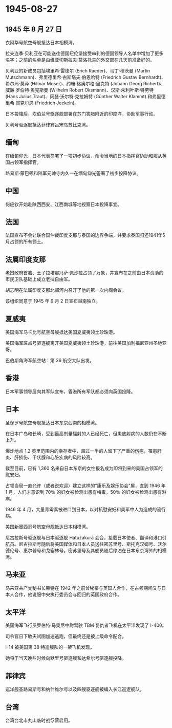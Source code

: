 # 1945-08-27

## 1945 年 8 月 27 日

衣阿华号航空母舰抵达日本相模湾。

拉夫连季·贝利亚在可能送往德国纽伦堡接受审判的德国领导人名单中增加了更多名字；之前的名单是由维亚切斯拉夫·莫洛托夫的外交部在几天前准备好的。

贝利亚的新成员包括埃里希·雷德尔 (Erich Raeder)、马丁·穆茨曼 (Martin
Mutschmann)、弗里德里希·古斯塔夫·伯恩哈特 (Friedrich Gustav
Bernhardt)、希尔玛·莫泽 (Hilmar Moser)、约翰·格奥尔格·里克特 (Johann
Georg Richert)、威廉·罗伯特·奥克斯曼 (Wilhelm Robert
Oksmann)、汉斯·朱利叶斯·特劳特 (Hans Julius Traut)、冈瑟·沃尔特·克拉姆特
(Günther Walter Klammt) 和弗里德里希·耶克尔恩 (Friedrich Jeckeln)。

日本投降后，坎伯兰号驱逐舰部署在苏门答腊附近的印度洋，协助军事行动。

贝利号驱逐舰抵达菲律宾吕宋岛苏比克湾。

## 缅甸

在缅甸仰光，日本代表签署了一项初步协议，命令当地的日本指挥官协助和服从英国占领军指挥官。

路易斯·蒙巴顿和陆军元帅寺内久一在缅甸仰光签署了初步投降协议。

## 中国

何应钦开始赴陕西西安、江西南城等地视察日本投降事宜。

## 法国

法国宣布不会让联合国仲裁印度支那与泰国的边界争端，并要求泰国归还1941年5月占领的所有领土。

## 法属印度支那

老挝政府首脑、王子拉塔那冯萨·佩沙拉占领了万象，并宣布在之前由日本资助的市民卫队基础上成立老挝自由军。

胡志明在法属印度支那北部河内召开了他的第一次内阁会议。

该组织同意于 1945 年 9 月 2 日宣布越南独立。

## 夏威夷

美国海军马卡比号航空母舰抵达美国夏威夷领土珍珠港。

美国海军斑点号驱逐舰离开美国夏威夷领土珍珠港，前往美国加利福尼亚州圣地亚哥。

巴伯斯角海军航空站：第 36 航空大队出发。

## 香港

日本军事领导层向其军队宣布，香港所有军队都必须向英国投降。

## 日本

圣保罗号航空母舰抵达日本东京西南的相模湾。

在日本广岛和长崎，受到最高剂量辐射的人已经死亡，但患放射病的人数仍在不断上升。

爆炸地点 1.2
英里范围内的幸存者中，超过一半的人留下了严重的伤疤，罹患肝炎、肝损伤、甲状腺和心脏疾病的风险较高。

截至目前，已有 1,360
名来自日本东京的女性报名成为即将到来的美国占领军的慰安妇。

占领当局一直允许（或者说欢迎）建立这样的"康乐及娱乐协会"屋，直到 1946 年
1 月，人们才意识到 70％ 的妇女被检测出患有梅毒，50％
的妇女被检测出患有淋病。

1946 年 4
月，大量青霉素被进口到日本，以对抗慰安妇和美军中人为造成的流行病。

美国新墨西哥号航空母舰抵达日本相模湾。

尼古拉斯号驱逐舰与日本驱逐舰 Hatuzakura
会合，接载日本使者、翻译和港口引航员。尼古拉斯号随后将美国媒体和日本人员送往密苏里号、斯托克汉姆号、沃尔德伦号、惠尔普号和戈塞林号。密苏里号及其船员随后停泊在日本东京湾外的相模湾。

## 马来亚

马来亚共产党秘书长莱特在 1942
年之前曾秘密与英国人合作，在占领期间又与日本人合作，他说服中央执行委员会与回归的英国政府合作。

## 太平洋

美国海军飞行员罗伯特·马奥尼中尉驾驶 TBM 复仇者飞机在太平洋发现了 I-400。

司令官日下敏夫试图加速逃跑，但最终还是被上级命令配合。

I-14 被美国第 38 特遣舰队的一架飞机发现。

她将于当天晚些时候向默里号驱逐舰和达希尔号驱逐舰投降。

## 菲律宾

巡洋舰圣路易斯号和纳什维尔号以及四艘驱逐舰被编入长江巡逻舰队。

## 台湾

台湾台北市丸山临时战俘营启用。

